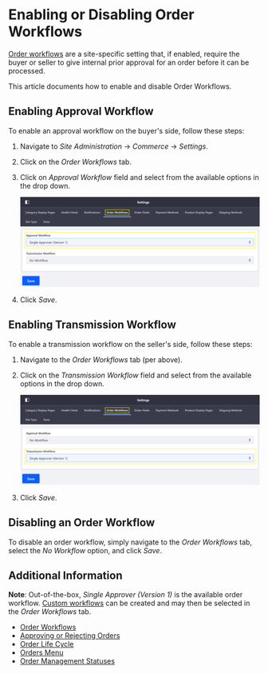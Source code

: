 # Enabling or Disabling Order Workflows

[Order workflows](../README.md) are a site-specific setting that, if enabled, require the buyer or seller to give internal prior approval for an order before it can be processed.

This article documents how to enable and disable Order Workflows.

## Enabling Approval Workflow

To enable an approval workflow on the buyer's side, follow these steps:

1. Navigate to _Site Administration_ → _Commerce_ → _Settings_.
2. Click on the _Order Workflows_ tab.
3. Click on _Approval Workflow_ field and select from the available options in the drop down.

   ![Approval Workflow](./enabling-or-disabling-order-workflows/images/01.png)

4. Click *Save*.

## Enabling Transmission Workflow

To enable a transmission workflow on the seller's side, follow these steps:

1. Navigate to the _Order Workflows_ tab (per above).
2. Click on the _Transmission Workflow_ field and select from the available options in the drop down.

   ![Transmission Workflow](./enabling-or-disabling-order-workflows/images/02.png)

3. Click _Save_.

## Disabling an Order Workflow

To disable an order workflow, simply navigate to the _Order Workflows_ tab, select the _No Workflow_ option, and click _Save_.

## Additional Information

**Note**: Out-of-the-box, _Single Approver (Version 1)_ is the available order workflow. [Custom workflows](https://help.liferay.com/hc/en-us/articles/360018174111-Introduction-to-Workflow) can be created and may then be selected in the _Order Workflows_ tab.

* [Order Workflows](../README.md)
* [Approving or Rejecting Orders](./approving-or-rejecting-orders-in-order-workflows.md)
* [Order Life Cycle](../orders-and-fulfillment/order-life-cycle.md)
* [Orders Menu](../orders-and-fulfillment/orders-menu.md)
* [Order Management Statuses](./order-management-statuses.md)
